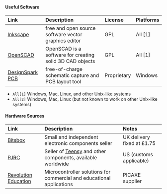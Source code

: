 #### Useful Software

Link | Description | License | Platforms
:--- | :---------- | :------ | :--------
[Inkscape] | free and open source software vector graphics editor | GPL | All [1]
[OpenSCAD] |  OpenSCAD is a software for creating solid 3D CAD objects | GPL | All [1]
[DesignSpark PCB] | free-of-charge schematic capture and PCB layout tool | Proprietary| Windows

- `All[1]` Windows, Mac, Linux, and other [Unix-like systems](http://en.wikipedia.org/wiki/Unix-like)  
- `All[2]` Windows, Mac, Linux (but not known to work on other Unix-like systems)

[Inkscape]: http://www.inkscape.org/
[DesignSpark PCB]: http://designspark.com/page/designspark-pcb-home-page
[OpenSCAD]: http://openscad.org



#### Hardware Sources

Link | Description | Notes
:--- | :---------- | :----
[Bitsbox] | Small and independent electronic components seller | UK delivery fixed at £1.75
[PJRC] | Seller of [Teensy](http://www.pjrc.com/store/teensy31.html) and other components, available worldwide | US (customs applicable)
[Revolution Education] | Microcontroller solutions for commercial and educational applications | PICAXE supplier
<!--
http://www.mindsetsonline.co.uk/ | Has anybody used these? Site seems broken atm..
-->

[Bitsbox]: http://bitsbox.co.uk
[PJRC]: http://www.pjrc.com
[Revolution Education]: http://www.rev-ed.co.uk/